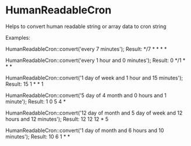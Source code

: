 # HumanReadableCron
Helps to convert human readable string or array data to cron string

Examples:

HumanReadableCron::convert('every 7 minutes');
Result: */7 * * * *

HumanReadableCron::convert('every 1 hour and 0 minutes');
Result: 0 */1 * * *

HumanReadableCron::convert('1 day of week and 1 hour and 15 minutes');
Result: 15 1 * * 1

HumanReadableCron::convert('5 day of 4 month and 0 hours and 1 minute');
Result: 1 0 5 4 *

HumanReadableCron::convert('12 day of month and 5 day of week and 12 hours and 12 minutes');
Result: 12 12 12 * 5

HumanReadableCron::convert('1 day of month and 6 hours and 10 minutes');
Result: 10 6 1 * *